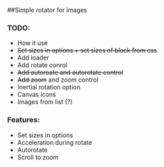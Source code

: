 ##Simple rotator for images

### TODO:
* How it use
* <del>Set sizes in options + set sizes of block from css</del>
* Add loader
* Add rotate conrol
* <del>Add autoroate and autorotate control</del>
* <del>Add zoom</del> and zoom control
* Inertial rotation option
* Canvas icons
* Images from list (?)

### Features:
* Set sizes in options
* Acceleration during rotate
* Autorotate
* Scroll to zoom